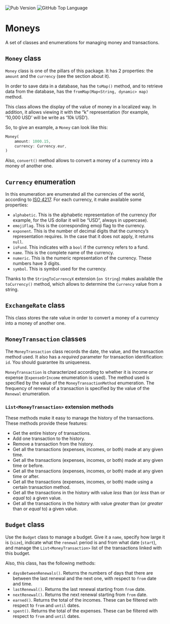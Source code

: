 ![Pub Version](https://img.shields.io/pub/v/moneys?include_prereleases)
![GitHub Top Language](https://img.shields.io/github/languages/top/Marco87Developer/moneys)

# Moneys

A set of classes and enumerations for managing money and transactions.

## `Money` class

`Money` class is one of the pillars of this package. It has 2 properties: the `amount` and the `currency` (see the section about it).

In order to save data in a database, has the `toMap()` method, and to retrieve data from the database, has the  `fromMap(Map<String, dynamic> map)` method.

This class allows the display of the value of money in a localized way. In addition, it allows viewing it with the “k” representation (for example, ‘10,000 USD’ will be write as ‘10k USD’).

So, to give an example, a `Money` can look like this:
```dart
Money(
    amount: 1000.15,
    currency: Currency.eur,
)
```

Also, `convert()` method allows to convert a money of a currency into a money of another one.

## `Currency` enumeration

In this enumeration are enumerated all the currencies of the world, according to [ISO 4217](https://www.iso.org/iso-4217-currency-codes.html). For each currency, it make available some properties:

* `alphabetic`. This is the alphabetic representation of the currency (for example, for the US dollar it will be “USD”, always in uppercase).
* `emojiFlag`. This is the corresponding emoji flag to the currency.
* `exponent`. This is the number of decimal digits that the currency’s representation requires. In the case that it does not apply, it returns `null`.
* `isFund`. This indicates with a `bool` if the currency refers to a fund.
* `name`. This is the complete name of the currency.
* `numeric`. This is the numeric representation of the currency. These numbers have 3 digits.
* `symbol`. This is symbol used for the currency.

Thanks to the `StringToCurrencyX` extension (`on String`) makes available the `toCurrency()` method, which allows to determine the `Currency` value from a string.

## `ExchangeRate` class

This class stores the rate value in order to convert a money of a currency into a money of another one.

## `MoneyTransaction` classes

The `MoneyTransaction` class records the date, the value, and the transaction method used. It also has a *required* parameter for transaction identification: `id`. You should guarantee its uniqueness.

`MoneyTransaction` is characterized according to whether it is income or expense (`ExpenseOrIncome` enumeration is used). The method used is specified by the value of the `MoneyTransactionMethod` enumeration. The frequency of renewal of a transaction is specified by the value of the `Renewal` enumeration.

### `List<MoneyTransaction>` extension methods

These methods make it easy to manage the history of the transactions. These methods provide these features:

* Get the entire history of transactions.
* Add one transaction to the history.
* Remove a transaction from the history.
* Get all the transactions (expenses, incomes, or both) made at any given time.
* Get all the transactions (expenses, incomes, or both) made at any given time or before.
* Get all the transactions (expenses, incomes, or both) made at any given time or after.
* Get all the transactions (expenses, incomes, or both) made using a certain transaction method.
* Get all the transactions in the history with value _less_ than (or _less_ than or _equal_ to) a given value.
* Get all the transactions in the history with value _greater_ than (or _greater_ than or _equal_ to) a given value.

## `Budget` class

Use the `Budget` class to manage a budget. Give it a `name`, specify how large it is (`size`), indicate what the `renewal` period is and from what date (`start`), and manage the `List<MoneyTransaction>` list of the transactions linked with this budget.

Also, this class, has the following methods:

* `daysBetweenRenewals()`. Returns the numbers of days that there are between the last renewal and the next one, with respect to `from` date and time.
* `lastRenewal()`. Returns the last renewal starting from `from` date.
* `nextRenewal()`. Returns the next renewal starting from `from` date.
* `earned()`. Returns the total of the incomes. These can be filtered with respect to `from` and `until` dates.
* `spent()`. Returns the total of the expenses. These can be filtered with respect to `from` and `until` dates.
